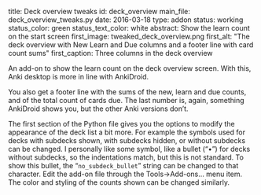 title: Deck overview tweaks
id: deck_overview
main_file: deck_overview_tweaks.py
date: 2016-03-18
type: addon
status: working
status_color: green
status_text_color: white
abstract: Show the learn count on the start screen
first_image: tweaked_deck_overview.png
first_alt: "The deck overview with New Learn and Due columns and a footer line with card count sums"
first_caption: Three columns in the deck overview

An add-on to show the learn count on the deck overview screen. With
this, Anki desktop is more in line with AnkiDroid.

You also get a footer line with the sums of the new, learn and due
counts, and of the total count of cards due. The last number is,
again, something AnkiDroid shows you, but the other Anki versions
don’t.

The first section of the Python file gives you the options to modify
the appearance of the deck list a bit more. For example the symbols
used for decks with subdecks shown, with subdecks hidden, or without
subdecks can be changed. I personally like some symbol, like a bullet
(<q>•</q>) for decks without subdecks, so the indentations match, but
this is not standard. To show this bullet, the
<q>`no_subdeck_bullet`</q> string can be changed to that
character. Edit the add-on file through the Tools→Add-ons… menu
item. The color and styling of the counts shown can be changed similarly.
